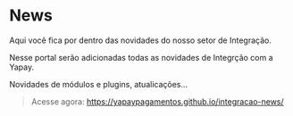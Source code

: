 # News

Aqui você fica por dentro das novidades do nosso setor de Integração.

Nesse portal serão adicionadas todas as novidades de Integrção com a Yapay. 

Novidades de módulos e plugins, atualicações...

> Acesse agora: <a href="https://yapaypagamentos.github.io/integracao-news/" target="_blank" class="linkPadraoVerde">https://yapaypagamentos.github.io/integracao-news/</a>
